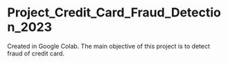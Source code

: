 # Project_Credit_Card_Fraud_Detection_2023
Created in Google Colab.
The main objective of this project is to detect fraud of credit card.
